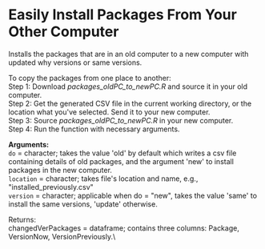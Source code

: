 # Easily Install Packages From Your Other Computer
Installs the packages that are in an old computer to a new computer with updated why versions or same versions.

To copy the packages from one place to another:\
Step 1: Download *packages_oldPC_to_newPC.R* and source it in your old computer.\
Step 2: Get the generated CSV file in the current working directory, or the location what you've selected. Send it to your new computer.\
Step 3: Source *packages_oldPC_to_newPC.R* in your new computer.\
Step 4: Run the function with necessary arguments.

**Arguments:**\
`do` = character; takes the value 'old' by default which writes a csv file containing details of old packages, and the argument 'new' to install packages in the new computer.\
`location` = character; takes file's location and name, e.g., "installed_previously.csv"\
`version` = character; applicable when do = "new", takes the value 'same' to install the same versions, 'update' otherwise.

Returns:\
changedVerPackages = dataframe; contains three columns: Package, VersionNow, VersionPreviously.\
